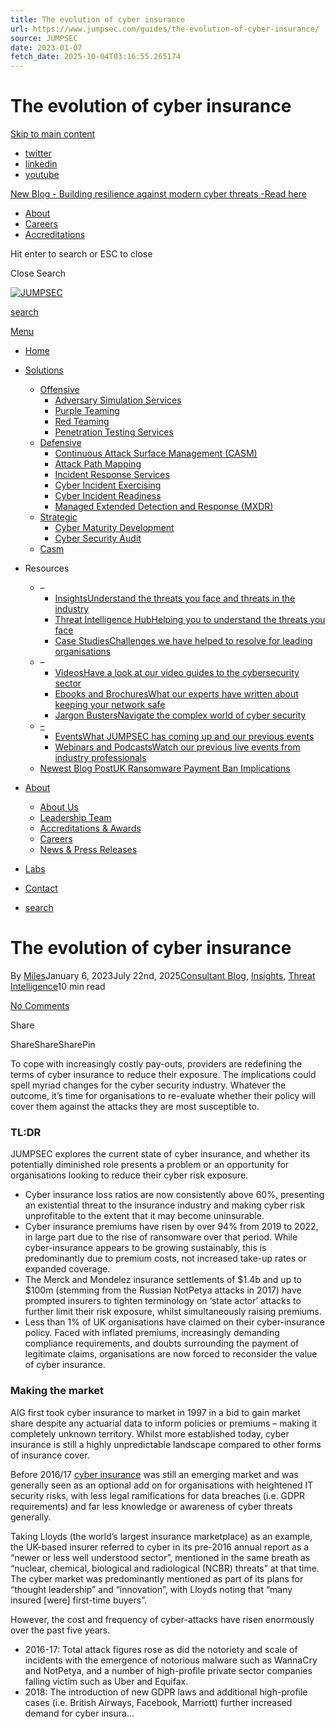 ```yaml
---
title: The evolution of cyber insurance
url: https://www.jumpsec.com/guides/the-evolution-of-cyber-insurance/
source: JUMPSEC
date: 2023-01-07
fetch_date: 2025-10-04T03:16:55.265174
---
```


# The evolution of cyber insurance

[Skip to main content](#ajax-content-wrap)

* [twitter](https://twitter.com/JUMPSEC)
* [linkedin](https://www.linkedin.com/company/jumpsec/)
* [youtube](https://www.youtube.com/channel/UCpwVvJpDfFzBClzGhLUAZBw)

[New Blog - Building resilience against modern cyber threats -Read here](https://www.jumpsec.com/guides/building-resilience-against-modern-cyber-threats/)

* [About](https://www.jumpsec.com/about/ "About")
* [Careers](https://www.jumpsec.com/careers/ "Careers")
* [Accreditations](https://www.jumpsec.com/accreditations-awards/ "Accreditations")

Hit enter to search or ESC to close

Close Search

[![JUMPSEC](https://www.jumpsec.com/wp-content/uploads/2022/08/JUMPSEC-2021-Retina.png)](https://www.jumpsec.com)

[search](#searchbox)

[Menu](#slide-out-widget-area)

* [Home](https://www.jumpsec.com/ "Home")
* [Solutions](https://www.jumpsec.com/solutions/ "Solutions")
  + [Offensive](/solutions/#off "Offensive")
    - [Adversary Simulation Services](https://www.jumpsec.com/red-teaming-advanced-simulated-attack/ "Adversary Simulation Services")
    - [Purple Teaming](https://www.jumpsec.com/purple-teaming/ "Purple Teaming")
    - [Red Teaming](https://www.jumpsec.com/red-teaming/ "Red Teaming")
    - [Penetration Testing Services](https://www.jumpsec.com/penetration-testing/ "Penetration Testing Services")
  + [Defensive](/solutions/#def "Defensive")
    - [Continuous Attack Surface Management (CASM)](https://www.jumpsec.com/continuous-attack-surface-management-casm/ "Continuous Attack Surface Management (CASM)")
    - [Attack Path Mapping](https://www.jumpsec.com/attack-path-mapping/ "Attack Path Mapping")
    - [Incident Response Services](https://www.jumpsec.com/incident-response/ "Incident Response Services")
    - [Cyber Incident Exercising](https://www.jumpsec.com/cyber-incident-exercising/ "Cyber Incident Exercising")
    - [Cyber Incident Readiness](https://www.jumpsec.com/cyber-incident-readiness/ "Cyber Incident Readiness")
    - [Managed Extended Detection and Response (MXDR)](https://www.jumpsec.com/managed-detection-and-response-mdr/ "Managed Extended Detection and Response (MXDR)")
  + [Strategic](/solutions/#str "Strategic")
    - [Cyber Maturity Development](https://www.jumpsec.com/cyber-maturity-development/ "Cyber Maturity Development")
    - [Cyber Security Audit](https://www.jumpsec.com/security-audit-compliance/ "Cyber Security Audit")
  + [Casm](/continuous-attack-surface-management-casm/ "Casm")
* Resources
  + –
    - [InsightsUnderstand the threats you face and threats in the industry](https://www.jumpsec.com/insights/)
    - [Threat Intelligence HubHelping you to understand the threats you face](https://www.jumpsec.com/threat-intelligence-hub/)
    - [Case StudiesChallenges we have helped to resolve for leading organisations](https://www.jumpsec.com/case-studies/)
  + –
    - [VideosHave a look at our video guides to the cybersecurity sector](https://www.jumpsec.com/videos/)
    - [Ebooks and BrochuresWhat our experts have written about keeping your network safe](https://www.jumpsec.com/ebooks-and-brochures/)
    - [Jargon BustersNavigate the complex world of cyber security](https://www.jumpsec.com/jargon-busters/)
  + [–](https://www.jumpsec.com/new-events/)
    - [EventsWhat JUMPSEC has coming up and our previous events](https://www.jumpsec.com/new-events/)
    - [Webinars and PodcastsWatch our previous live events from industry professionals](https://www.jumpsec.com/webinars-and-podcasts/)
  + [Newest Blog PostUK Ransomware Payment Ban Implications](https://www.jumpsec.com/guides/uk-ransomware-payment-ban-implications-what-it-means-for-public-and-private-sector-cybersecurity/)
* [About](https://www.jumpsec.com/about/ "About")
  + [About Us](https://www.jumpsec.com/about/ "About Us")
  + [Leadership Team](https://www.jumpsec.com/leadership-team/ "Leadership Team")
  + [Accreditations & Awards](https://www.jumpsec.com/accreditations-awards/ "Accreditations & Awards")
  + [Careers](https://www.jumpsec.com/careers/ "Careers")
  + [News & Press Releases](https://www.jumpsec.com/news/ "News & Press Releases")
* [Labs](https://labs.jumpsec.com/ "Labs")
* [Contact](https://www.jumpsec.com/contact/ "Contact")

* [search](#searchbox)

# The evolution of cyber insurance

By [Miles](https://www.jumpsec.com/guides/author/miles/ "Posts by Miles")January 6, 2023July 22nd, 2025[Consultant Blog](https://www.jumpsec.com/guides/category/consultant-blog/), [Insights](https://www.jumpsec.com/guides/category/insights/), [Threat Intelligence](https://www.jumpsec.com/guides/category/threat-intelligence/)10 min read

[No Comments](https://www.jumpsec.com/guides/the-evolution-of-cyber-insurance/#respond)

Share

ShareShareSharePin

To cope with increasingly costly pay-outs, providers are redefining the terms of cyber insurance to reduce their exposure. The implications could spell myriad changes for the cyber security industry. Whatever the outcome, it’s time for organisations to re-evaluate whether their policy will cover them against the attacks they are most susceptible to.

### TL:DR

JUMPSEC explores the current state of cyber insurance, and whether its potentially diminished role presents a problem or an opportunity for organisations looking to reduce their cyber risk exposure.

* Cyber insurance loss ratios are now consistently above 60%, presenting an existential threat to the insurance industry and making cyber risk unprofitable to the extent that it may become uninsurable.
* Cyber insurance premiums have risen by over 94% from 2019 to 2022, in large part due to the rise of ransomware over that period. While cyber-insurance appears to be growing sustainably, this is predominantly due to premium costs, not increased take-up rates or expanded coverage.
* The Merck and Mondelez insurance settlements of $1.4b and up to $100m (stemming from the Russian NotPetya attacks in 2017) have prompted insurers to tighten terminology on ‘state actor’ attacks to further limit their risk exposure, whilst simultaneously raising premiums.
* Less than 1% of UK organisations have claimed on their cyber-insurance policy. Faced with inflated premiums, increasingly demanding compliance requirements, and doubts surrounding the payment of legitimate claims, organisations are now forced to reconsider the value of cyber insurance.

### Making the market

AIG first took cyber insurance to market in 1997 in a bid to gain market share despite any actuarial data to inform policies or premiums – making it completely unknown territory. Whilst more established today, cyber insurance is still a highly unpredictable landscape compared to other forms of insurance cover.

Before 2016/17 [cyber insurance](https://www.howdengroup.com/uk-en/sector/technology) was still an emerging market and was generally seen as an optional add on for organisations with heightened IT security risks, with less legal ramifications for data breaches (i.e. GDPR requirements) and far less knowledge or awareness of cyber threats generally.

Taking Lloyds (the world’s largest insurance marketplace) as an example, the UK-based insurer referred to cyber in its pre-2016 annual report as a “newer or less well understood sector”, mentioned in the same breath as “nuclear, chemical, biological and radiological (NCBR) threats” at that time. The cyber market was predominantly mentioned as part of its plans for “thought leadership” and “innovation”, with Lloyds noting that “many insured [were] first-time buyers”.

However, the cost and frequency of cyber-attacks have risen enormously over the past five years.

* 2016-17: Total attack figures rose as did the notoriety and scale of incidents with the emergence of notorious malware such as WannaCry and NotPetya, and a number of high-profile private sector companies falling victim such as Uber and Equifax.
* 2018: The introduction of new GDPR laws and additional high-profile cases (i.e. British Airways, Facebook, Marriott) further increased demand for cyber insura...